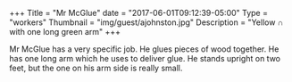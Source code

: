 +++
Title = "Mr McGlue"
date = "2017-06-01T09:12:39-05:00"
Type = "workers"
Thumbnail = "img/guest/ajohnston.jpg"
Description = "Yellow ∩ with one long green arm"
+++

Mr McGlue has a very specific job.  He glues pieces of wood together.  He has one long arm which he uses to deliver glue.  He stands upright on two feet, but the one on his arm side is really small.
